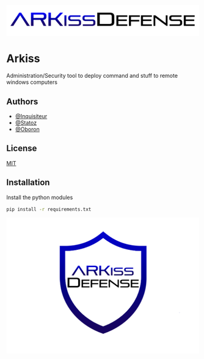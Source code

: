 
![Logo](ARKiss-txt.png)


# Arkiss

Administration/Security tool to deploy command and stuff to remote windows computers




## Authors

- [@Inquisiteur](https://github.com/Inquisiteurr)
- [@Statoz](https://github.com/StatozZ)
- [@Oboron](https://github.com/AlarakHS)


## License

[MIT](https://choosealicense.com/licenses/mit/)


## Installation

Install the python modules

```bash
pip install -r requirements.txt
```
    

![Logo](ARKiss-mini.png)
